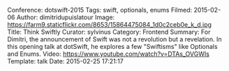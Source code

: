 Conference: dotswift-2015
Tags: swift, optionals, enums
Filmed: 2015-02-06
Author: dimitridupuislatour
Image: https://farm9.staticflickr.com/8653/15864475084_1d0c2ceb0e_k_d.jpg
Title: Think Swiftly
Curator: sylvinus
Category: Frontend
Summary: For Dimitri, the announcement of Swift was not a revolution but a revelation. In this opening talk at dotSwift, he explores a few "Swiftisms" like Optionals and Enums.
Video: https://www.youtube.com/watch?v=DTAs_OVGWIs
Template: talk
Date: 2015-02-25 17:21:17